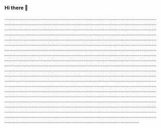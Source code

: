 ### Hi there 👋

..............................................................................................................................................................................................................................................................................................................................................................................................................................................................................................................................................................................................................................................................................................................................................................................................................................................................................................................................................................................................................................................................................................................................................................................................................................................................................................................................................................................................................................................................................................................................................................................................................................................................................................................................................................................................................................................................................................................................................................................................................................................................................................................................................................................................................................................................................................................................................................................................................................................................................................................................................................................................................................................................................................